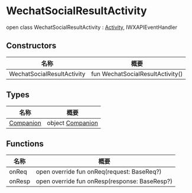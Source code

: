 # WechatSocialResultActivity

open class WechatSocialResultActivity : [Activity](https://developer.android.com/reference/kotlin/android/app/Activity.html), IWXAPIEventHandler

## Constructors

| 名称                       | 概要                             |
| -------------------------- | -------------------------------- |
| WechatSocialResultActivity | fun WechatSocialResultActivity() |

## Types

| 名称                             | 概要                                    |
| -------------------------------- | --------------------------------------- |
| [Companion](-companion/index.md) | object [Companion](-companion/index.md) |

## Functions

| 名称   | 概要                                          |
| ------ | --------------------------------------------- |
| onReq  | open override fun onReq(request: BaseReq?)    |
| onResp | open override fun onResp(response: BaseResp?) |
